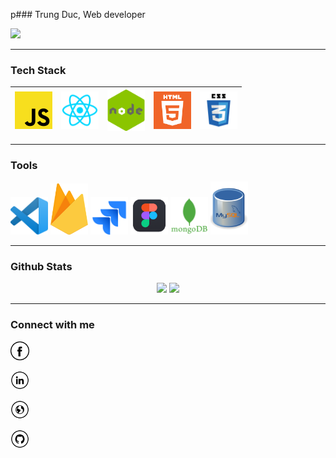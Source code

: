 p### Trung Duc, Web developer

![](https://komarev.com/ghpvc/?username=duc1807&color=red)

 ---
### Tech Stack

| <img src="https://github.com/duc1807/duc1807/blob/master/images/Programming_Languages/javascript.png" width=60> | <img src="https://github.com/duc1807/duc1807/blob/master/images/Programming_Languages/react.png" width=60> | <img src="https://github.com/duc1807/duc1807/blob/master/images/Programming_Languages/nodejs.png" width=60> | <img src="https://github.com/duc1807/duc1807/blob/master/images/Programming_Languages/html5.png" width=60> | <img src="https://github.com/duc1807/duc1807/blob/master/images/Programming_Languages/css3.svg" width=60> |
| :-------------------------------------------------------------------------------------------------------------: | :--------------------------------------------------------------------------------------------------------: | :---------------------------------------------------------------------------------------------------------: | :--------------------------------------------------------------------------------------------------------: | :-------------------------------------------------------------------------------------------------------: |

 ---
### Tools
<p align="center>

|<img src="https://github.com/duc1807/duc1807/blob/master/images/Tools/vscode.png" width=60> | <img src="https://github.com/duc1807/duc1807/blob/master/images/Tools/firebase.png" width=60> | <img src="https://github.com/duc1807/duc1807/blob/master/images/Tools/jira.svg" width=60> | <img src="https://github.com/duc1807/duc1807/blob/master/images/Tools/figma.png" width=60> | <img src="https://github.com/duc1807/duc1807/blob/master/images/Tools/mongodb.png" width=60> |<img src="https://github.com/duc1807/duc1807/blob/master/images/Tools/mysql.png" width=60> |
|:---:|:---:|:---:|:---:|:---:|:---:|

</p>

 ---
### Github Stats

<p align="center">

<img src="https://github-readme-stats.vercel.app/api?username=duc1807&show_icons=true&theme=dracula&include_all_commits=true&count_private=true&disable_animations=false">
  <img src="https://github-readme-stats.vercel.app/api/top-langs/?username=duc1807&layout=compact&theme=dracula">

</p>


 ---

 <p align="center">

### Connect with me

<!-- <a href="https://facebook.com/trungduc.dev">
  <img align="left" alt="Duc1807 Facebook" width="21px" src="https://github.com/duc1807/duc1807/blob/master/images/Connect_with_me/facebook.svg" />
</a>
<a href="#">
  <img align="left" alt="Duc1807 Linkedin" width="21px" src="https://github.com/duc1807/duc1807/blob/master/images/Connect_with_me/linkedin.svg" />
</a>
<a href="#">
  <img align="left" alt="Duc1807 Portfolio" width="21px" src="https://github.com/duc1807/duc1807/blob/master/images/Connect_with_me/www.svg" />
</a> -->

<a href="https://www.facebook.com/trungduc.dev" target="_blank"><img src="https://github.com/duc1807/duc1807/blob/master/images/Connect_with_me/fb.png" alt="Facebook" width="30"></a>

<a href="#" target="_blank"><img src="https://github.com/duc1807/duc1807/blob/master/images/Connect_with_me/in.png" alt="LinkedIn" width="30"></a>

<a href="https://arturio.dev/" target="_blank"><img src="https://github.com/duc1807/duc1807/blob/master/images/Connect_with_me/www.png" alt="Website" width="30"></a>

<a href="https://github.com/arturssmirnovs" target="_blank"><img src="https://github.com/duc1807/duc1807/blob/master/images/Connect_with_me/git.png" alt="GitHub" width="30"></a>

</p>








<!--
**duc1807/duc1807** is a ✨ _special_ ✨ repository because its `README.md` (this file) appears on your GitHub profile.

Here are some ideas to get you started:

- 🔭 I’m currently working on ...
- 🌱 I’m currently learning ...
- 👯 I’m looking to collaborate on ...
- 🤔 I’m looking for help with ...
- 💬 Ask me about ...
- 📫 How to reach me: ...
- 😄 Pronouns: ...
- ⚡ Fun fact: ...
-->
